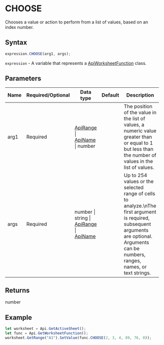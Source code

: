 # CHOOSE

Chooses a value or action to perform from a list of values, based on an index number.

## Syntax

```javascript
expression.CHOOSE(arg1, args);
```

`expression` - A variable that represents a [ApiWorksheetFunction](../ApiWorksheetFunction.md) class.

## Parameters

| **Name** | **Required/Optional** | **Data type** | **Default** | **Description** |
| ------------- | ------------- | ------------- | ------------- | ------------- |
| arg1 | Required | [ApiRange](../../ApiRange/ApiRange.md) \| [ApiName](../../ApiName/ApiName.md) \| number |  | The position of the value in the list of values, a numeric value greater than or equal to 1 but less than the number of values in the list of values. |
| args | Required | number \| string \| [ApiRange](../../ApiRange/ApiRange.md) \| [ApiName](../../ApiName/ApiName.md) |  | Up to 254 values or the selected range of cells to analyze.\nThe first argument is required, subsequent arguments are optional. Arguments can be numbers, ranges, names, or text strings. |

## Returns

number

## Example



```javascript editor-xlsx
let worksheet = Api.GetActiveSheet();
let func = Api.GetWorksheetFunction();
worksheet.GetRange("A1").SetValue(func.CHOOSE(2, 3, 4, 89, 76, 0));
```
